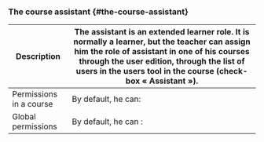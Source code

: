 ### The course assistant {#the-course-assistant}

| Description | The assistant is an extended learner role. It is normally a learner, but the teacher can assign him the role of assistant in one of his courses through the user edition, through the list of users in the users tool in the course (check-box « Assistant »). |
| --- | --- |
| Permissions in a course | By default, he can: |
| Global permissions | By default, he can : |